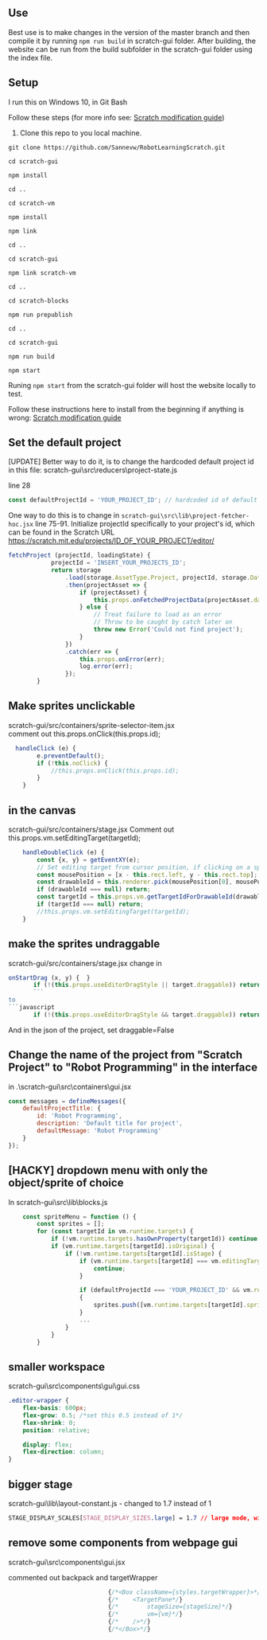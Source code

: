 ## Use
Best use is to make changes in the version of the master branch and then compile it by running `npm run build` in scratch-gui folder. 
After building, the website can be run from the build subfolder in the scratch-gui folder using the index file.

## Setup 
I run this on Windows 10, in Git Bash

Follow these steps (for more info see: [Scratch modification guide](https://scratch.mit.edu/discuss/topic/289503/?page=1))

1. Clone this repo to you local machine. 

`git clone https://github.com/Sannevw/RobotLearningScratch.git`

`cd scratch-gui`

`npm install`

`cd ..`

`cd scratch-vm`

`npm install`

`npm link`

`cd ..`

`cd scratch-gui`

`npm link scratch-vm`

`cd ..`

`cd scratch-blocks`

`npm run prepublish`

`cd ..`

`cd scratch-gui`

`npm run build`

`npm start`

Runing `npm start` from the scratch-gui folder will host the website locally to test.

Follow these instructions here to install from the beginning if anything is wrong: [Scratch modification guide](https://scratch.mit.edu/discuss/topic/289503/?page=1)


## Set the default project

[UPDATE]
Better way to do it, is to change the hardcoded default project id in this file:
scratch-gui\src\reducers\project-state.js

line 28 
```javascript
const defaultProjectId = 'YOUR_PROJECT_ID'; // hardcoded id of default project
```

One way to do this is to change in `scratch-gui\src\lib\project-fetcher-hoc.jsx` line 75-91. Initialize projectId specifically to your project's id, which can be found in the Scratch URL https://scratch.mit.edu/projects/ID_OF_YOUR_PROJECT/editor/

```javascript
fetchProject (projectId, loadingState) {
            projectId = 'INSERT_YOUR_PROJECTS_ID';
            return storage
                .load(storage.AssetType.Project, projectId, storage.DataFormat.JSON)
                .then(projectAsset => {
                    if (projectAsset) {
                        this.props.onFetchedProjectData(projectAsset.data, loadingState);
                    } else {
                        // Treat failure to load as an error
                        // Throw to be caught by catch later on
                        throw new Error('Could not find project');
                    }
                })
                .catch(err => {
                    this.props.onError(err);
                    log.error(err);
                });
        }
```

## Make sprites unclickable
scratch-gui/src/containers/sprite-selector-item.jsx   
comment out this.props.onClick(this.props.id);

```javascript
  handleClick (e) {
        e.preventDefault();
        if (!this.noClick) {
            //this.props.onClick(this.props.id);
        }
    }
  ```
       
## in the canvas
scratch-gui/src/containers/stage.jsx
Comment out this.props.vm.setEditingTarget(targetId);

```javascript
    handleDoubleClick (e) {
        const {x, y} = getEventXY(e);
        // Set editing target from cursor position, if clicking on a sprite.
        const mousePosition = [x - this.rect.left, y - this.rect.top];
        const drawableId = this.renderer.pick(mousePosition[0], mousePosition[1]);
        if (drawableId === null) return;
        const targetId = this.props.vm.getTargetIdForDrawableId(drawableId);
        if (targetId === null) return;
        //this.props.vm.setEditingTarget(targetId);
    }
```

## make the sprites undraggable

scratch-gui/src/containers/stage.jsx
change in 
```javascript
onStartDrag (x, y) {  }
       if (!(this.props.useEditorDragStyle || target.draggable)) return;
       ```
to
```javascript
       if (!(this.props.useEditorDragStyle && target.draggable)) return;
 ```
 
 And in the json of the project, set draggable=False

## Change the name of the project from "Scratch Project" to "Robot Programming" in the interface
in .\scratch-gui\src\containers\gui.jsx

```javascript
const messages = defineMessages({
    defaultProjectTitle: {
        id: 'Robot Programming',
        description: 'Default title for project',
        defaultMessage: 'Robot Programming'
    }
});
```
## [HACKY] dropdown menu with only the object/sprite of choice
In scratch-gui\src\lib\blocks.js

```javascript
    const spriteMenu = function () {
        const sprites = [];
        for (const targetId in vm.runtime.targets) {
            if (!vm.runtime.targets.hasOwnProperty(targetId)) continue;
            if (vm.runtime.targets[targetId].isOriginal) {
                if (!vm.runtime.targets[targetId].isStage) {
                    if (vm.runtime.targets[targetId] === vm.editingTarget) {
                        continue;
                    }

                    if (defaultProjectId === 'YOUR_PROJECT_ID' && vm.runtime.targets[targetId].sprite.name.includes("OBJECT_OF_CHOICE"))
                    {
                        sprites.push([vm.runtime.targets[targetId].sprite.name, vm.runtime.targets[targetId].sprite.name]);
                    }
                    ...
                }
            }
        }
 ```

## smaller workspace

scratch-gui\src\components\gui\gui.css


```CSS
.editor-wrapper {
    flex-basis: 600px;
    flex-grow: 0.5; /*set this 0.5 instead of 1*/
    flex-shrink: 0;
    position: relative;

    display: flex;
    flex-direction: column;
}
```


## bigger stage 

scratch-gui\lib\layout-constant.js - changed to 1.7 instead of 1

```CSS
STAGE_DISPLAY_SCALES[STAGE_DISPLAY_SIZES.large] = 1.7 // large mode, wide browser (standard)
```


## remove some components from webpage gui

scratch-gui\src\components\gui.jsx

commented out backpack and targetWrapper

```javascript
                            {/*<Box className={styles.targetWrapper}>*/}
                            {/*    <TargetPane*/}
                            {/*        stageSize={stageSize}*/}
                            {/*        vm={vm}*/}
                            {/*    />*/}
                            {/*</Box>*/}
 ```

